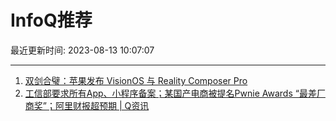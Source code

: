 # InfoQ推荐

最近更新时间: 2023-08-13 10:07:07

--- 
1. [双剑合璧：苹果发布 VisionOS 与 Reality Composer Pro](https://www.infoq.cn/article/4N5iKldsWFG0RTfNQEtb) 
2. [工信部要求所有App、小程序备案；某国产电商被提名Pwnie Awards “最差厂商奖”；阿里财报超预期 | Q资讯](https://www.infoq.cn/article/lOpup7LkCbkd0TZfNpqF) 
